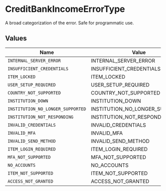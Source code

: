 # CreditBankIncomeErrorType

A broad categorization of the error. Safe for programmatic use.


## Values

| Name                              | Value                             |
| --------------------------------- | --------------------------------- |
| `INTERNAL_SERVER_ERROR`           | INTERNAL_SERVER_ERROR             |
| `INSUFFICIENT_CREDENTIALS`        | INSUFFICIENT_CREDENTIALS          |
| `ITEM_LOCKED`                     | ITEM_LOCKED                       |
| `USER_SETUP_REQUIRED`             | USER_SETUP_REQUIRED               |
| `COUNTRY_NOT_SUPPORTED`           | COUNTRY_NOT_SUPPORTED             |
| `INSTITUTION_DOWN`                | INSTITUTION_DOWN                  |
| `INSTITUTION_NO_LONGER_SUPPORTED` | INSTITUTION_NO_LONGER_SUPPORTED   |
| `INSTITUTION_NOT_RESPONDING`      | INSTITUTION_NOT_RESPONDING        |
| `INVALID_CREDENTIALS`             | INVALID_CREDENTIALS               |
| `INVALID_MFA`                     | INVALID_MFA                       |
| `INVALID_SEND_METHOD`             | INVALID_SEND_METHOD               |
| `ITEM_LOGIN_REQUIRED`             | ITEM_LOGIN_REQUIRED               |
| `MFA_NOT_SUPPORTED`               | MFA_NOT_SUPPORTED                 |
| `NO_ACCOUNTS`                     | NO_ACCOUNTS                       |
| `ITEM_NOT_SUPPORTED`              | ITEM_NOT_SUPPORTED                |
| `ACCESS_NOT_GRANTED`              | ACCESS_NOT_GRANTED                |